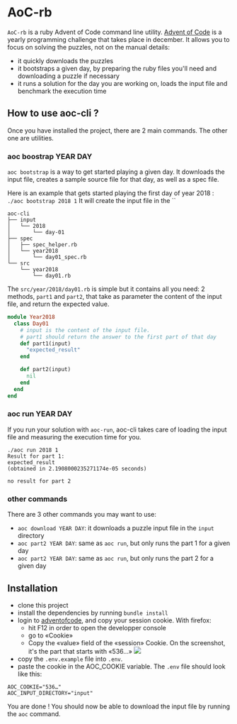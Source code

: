 # AoC-rb

`AoC-rb` is a ruby Advent of Code command line utility. [Advent of Code](https://adventofcode.com/) is a yearly programming challenge that takes place in december.
It allows you to focus on solving the puzzles, not on the manual details:

 - it quickly downloads the puzzles
 - it bootstraps a given day, by preparing the ruby files you'll need and downloading a puzzle if necessary
 - it runs a solution for the day you are working on, loads the input file and benchmark the execution time

## How to use aoc-cli ?

Once you have installed the project, there are 2 main commands. The other one are utilities.

### aoc boostrap YEAR DAY

`aoc bootstrap` is a way to get started playing a given day.
It downloads the input file, creates a sample source file for that day, as well as a spec file. 

Here is an example that gets started playing the first day of year 2018 : `./aoc bootstrap 2018 1`
It will create the input file in the ``
```
aoc-cli
├── input
│   └── 2018
│       └── day-01
├── spec
│   ├── spec_helper.rb
│   └── year2018
│       └── day01_spec.rb
└── src
    └── year2018
        └── day01.rb
```

The `src/year/2018/day01.rb` is simple but it contains all you need: 2 methods, `part1` and `part2`, that take as parameter the content of the input file, and return the expected value.

```ruby
module Year2018
  class Day01
    # input is the content of the input file.
    # part1 should return the answer to the first part of that day 
    def part1(input)
      "expected_result"
    end

    def part2(input)
      nil
    end
  end
end
```

### aoc run YEAR DAY

If you run your solution with `aoc-run`, aoc-cli takes care of loading the input file and measuring the execution time for you.

```
./aoc run 2018 1      
Result for part 1:
expected_result
(obtained in 2.1908000235271174e-05 seconds)

no result for part 2
```

### other commands

There are 3 other commands you may want to use:

 - `aoc download YEAR DAY`: it downloads a puzzle input file in the `input` directory
 - `aoc part2 YEAR DAY`: same as `aoc run`, but only runs the part 1 for a given day
 - `aoc part2 YEAR DAY`: same as `aoc run`, but only runs the part 2 for a given day

## Installation

 - clone this project
 - install the dependencies by running `bundle install`
 - login to [adventofcode](https://adventofcode.com/), and copy your session cookie. With firefox:
   - hit F12 in order to open the developper console
   - go to «Cookie»
   - Copy the «value» field of the «session» Cookie. On the screenshot, it's the part that starts with «536…»
  ![](doc/aoc-cookie-ff.png)
 - copy the `.env.example` file into `.env`.
 - paste the cookie in the AOC_COOKIE variable. The `.env` file should look like this:
```
AOC_COOKIE="536…"
AOC_INPUT_DIRECTORY="input"
```

You are done ! You should now be able to download the input file by running the `aoc` command.


